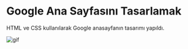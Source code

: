 # Google Ana Sayfasını Tasarlamak

HTML ve CSS kullanılarak Google anasayfanın tasarımı yapıldı.

![gif](https://github.com/OguzcanIzanli/Patika_Week_2/assets/95178772/e5b01b86-ef33-4996-95da-ad6da621abc8)
